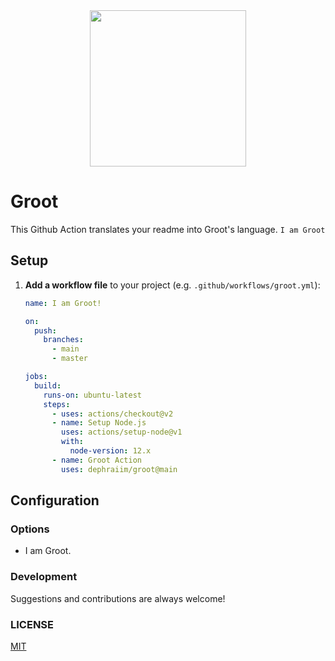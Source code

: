 <div align="center">
<img src="http://www.pngall.com/wp-content/uploads/4/Baby-Groot-Transparent.png" width="250"></img>
</div>

# Groot

This Github Action translates your readme into Groot's language. `I am Groot`

## Setup

1. **Add a workflow file** to your project (e.g. `.github/workflows/groot.yml`):

   ```yml
   name: I am Groot!

   on:
     push:
       branches:
         - main
         - master

   jobs:
     build:
       runs-on: ubuntu-latest
       steps:
         - uses: actions/checkout@v2
         - name: Setup Node.js
           uses: actions/setup-node@v1
           with:
             node-version: 12.x
         - name: Groot Action
           uses: dephraiim/groot@main
   ```

## Configuration

### Options

- I am Groot.

### Development

Suggestions and contributions are always welcome!

### LICENSE

[MIT](./LICENSE)
